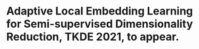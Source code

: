 # Adaptive Local Embedding Learning for Semi-supervised Dimensionality Reduction, TKDE 2021, to appear.

